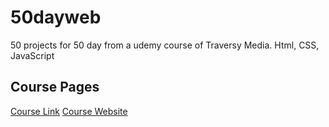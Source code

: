 # 50dayweb
50 projects for 50 day from a udemy course of Traversy Media.
Html, CSS, JavaScript
## Course Pages 
[Course Link](https://github.com/bradtraversy/50projects50days)
[Course Website](https://50projects50days.com/)
